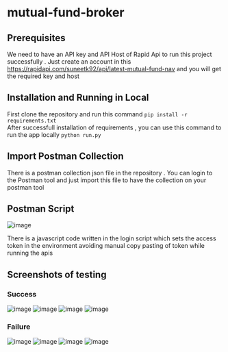 # mutual-fund-broker

## Prerequisites 
We need to have an API key and API Host of Rapid Api to run this project successfully . Just create an account in this https://rapidapi.com/suneetk92/api/latest-mutual-fund-nav and you will get the required key and host

## Installation and Running in Local
First clone the repository and run this command 
`pip install -r requirements.txt`
<br>After successfull installation of requirements , you can use this command to run the app locally 
`python run.py`

## Import Postman Collection 
There is a postman collection json file in the repository . You can login to the Postman tool and just import this file to have the collection on your postman tool

## Postman Script
![image](https://github.com/user-attachments/assets/98327849-7e15-4a1b-adfc-1574f4559eba)

There is a javascript code written in the login script which sets the access token in the environment avoiding manual copy pasting of token while running the apis 


## Screenshots of testing 

### Success 
![image](https://github.com/user-attachments/assets/4234fefb-db87-40f3-8011-af02369d0df4)
![image](https://github.com/user-attachments/assets/9a30a804-8eb4-4f7c-a3f6-fb954a8b5431)
![image](https://github.com/user-attachments/assets/d6bbbce6-2a04-4eff-ab94-6a816ccdf4e7)
![image](https://github.com/user-attachments/assets/39155fb9-4ed1-4959-8cea-7e86fb83eb77)

### Failure
![image](https://github.com/user-attachments/assets/a33ab05c-0244-4f32-ba65-b69e459ee37f)
![image](https://github.com/user-attachments/assets/e449892b-086c-423e-a0ef-418e14bb088e)
![image](https://github.com/user-attachments/assets/6ea3f09b-b3e0-4fd2-93d3-82db514c6d56)
![image](https://github.com/user-attachments/assets/7962a0d8-84d6-4bf0-8f13-3a94695cb940)
